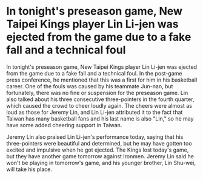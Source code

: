 # In tonight's preseason game, New Taipei Kings player Lin Li-jen was ejected from the game due to a fake fall and a technical foul 
 In tonight's preseason game, New Taipei Kings player Lin Li-jen was ejected from the game due to a fake fall and a technical foul. In the post-game press conference, he mentioned that this was a first for him in his basketball career. One of the fouls was caused by his teammate Jun-nan, but fortunately, there was no fine or suspension for the preseason game. Lin also talked about his three consecutive three-pointers in the fourth quarter, which caused the crowd to cheer loudly again. The cheers were almost as loud as those for Jeremy Lin, and Lin Li-jen attributed it to the fact that Taiwan has many basketball fans and his last name is also "Lin," so he may have some added cheering support in Taiwan.

Jeremy Lin also praised Lin Li-jen's performance today, saying that his three-pointers were beautiful and determined, but he may have gotten too excited and impulsive when he got ejected. The Kings lost today's game, but they have another game tomorrow against Ironmen. Jeremy Lin said he won't be playing in tomorrow's game, and his younger brother, Lin Shu-wei, will take his place.